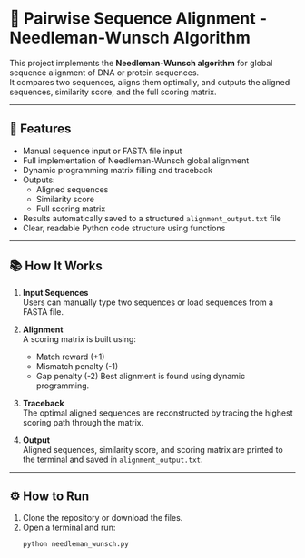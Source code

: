 # 🧬 Pairwise Sequence Alignment - Needleman-Wunsch Algorithm

This project implements the **Needleman-Wunsch algorithm** for global sequence alignment of DNA or protein sequences.  
It compares two sequences, aligns them optimally, and outputs the aligned sequences, similarity score, and the full scoring matrix.

---

## 🚀 Features

- Manual sequence input or FASTA file input
- Full implementation of Needleman-Wunsch global alignment
- Dynamic programming matrix filling and traceback
- Outputs:
  - Aligned sequences
  - Similarity score
  - Full scoring matrix
- Results automatically saved to a structured `alignment_output.txt` file
- Clear, readable Python code structure using functions

---

## 📚 How It Works

1. **Input Sequences**  
   Users can manually type two sequences or load sequences from a FASTA file.

2. **Alignment**  
   A scoring matrix is built using:
   - Match reward (+1)
   - Mismatch penalty (-1)
   - Gap penalty (-2)
   Best alignment is found using dynamic programming.

3. **Traceback**  
   The optimal aligned sequences are reconstructed by tracing the highest scoring path through the matrix.

4. **Output**  
   Aligned sequences, similarity score, and scoring matrix are printed to the terminal and saved in `alignment_output.txt`.

---

## ⚙️ How to Run

1. Clone the repository or download the files.
2. Open a terminal and run:
   ```bash
   python needleman_wunsch.py
   
